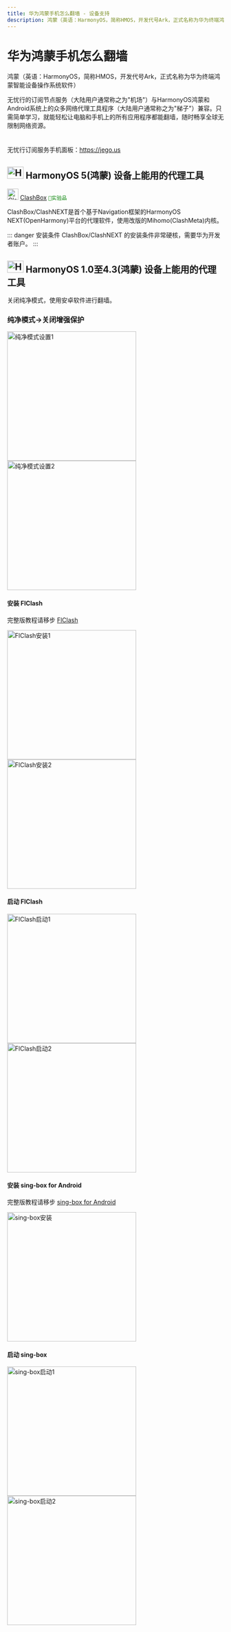 ```yaml
---
title: 华为鸿蒙手机怎么翻墙 - 设备支持
description: 鸿蒙（英语：HarmonyOS，简称HMOS，开发代号Ark，正式名称为华为终端鸿蒙智能设备操作系统软件）
---
```


# 华为鸿蒙手机怎么翻墙

鸿蒙（英语：HarmonyOS，简称HMOS，开发代号Ark，正式名称为华为终端鸿蒙智能设备操作系统软件）

无忧行的订阅节点服务（大陆用户通常称之为"机场"）与HarmonyOS鸿蒙和Android系统上的众多网络代理工具程序（大陆用户通常称之为"梯子"）兼容。只需简单学习，就能轻松让电脑和手机上的所有应用程序都能翻墙，随时畅享全球无限制网络资源。

<div class="tip custom-block" style="padding-top: 8px">

无忧行订阅服务手机面板：<https://jego.us>

</div>

## <img src="/images/image_spaces_2FtaiByLw8cj0IZKJTlaiM_2Fuploads_2FhUBqYs4CpmMcueAi690m_2FHMOS_Logo_Icon_1.svg" width="38" height="28" alt="HarmonyOS图标"> HarmonyOS 5(鸿蒙) 设备上能用的代理工具

<img src="/images/image_spaces_2FtaiByLw8cj0IZKJTlaiM_2Fuploads_2F383xngX8wSAPFZZieolo_2FClashBox_2.png" width="26" height="26" alt="ClashBox图标"> [ClashBox](/tool/clashbox) <span style="color:green;">`🧪实验品`</span>

ClashBox/ClashNEXT是首个基于Navigation框架的HarmonyOS NEXT(OpenHarmony)平台的代理软件，使用改版的Mihomo(ClashMeta)内核。

::: danger 安装条件
ClashBox/ClashNEXT 的安装条件非常硬核，需要华为开发者账户。
:::

## <img src="/images/image_spaces_2FtaiByLw8cj0IZKJTlaiM_2Fuploads_2FhUBqYs4CpmMcueAi690m_2FHMOS_Logo_Icon_1.svg" width="38" height="28" alt="HarmonyOS图标"> HarmonyOS 1.0至4.3(鸿蒙) 设备上能用的代理工具

关闭纯净模式，使用安卓软件进行翻墙。

### 纯净模式->关闭增强保护

<img src="/images/image_spaces_2FtaiByLw8cj0IZKJTlaiM_2Fuploads_2FlOmPh9FmJQxTo1pm8Jsv_2FScreenshot_20250728_172057_com_android_settings_3.jpg" alt="纯净模式设置1" width="300"> <img src="/images/image_spaces_2FtaiByLw8cj0IZKJTlaiM_2Fuploads_2FDveGgHccNfs6rbpP0MDI_2FScreenshot_20250728_172103_com_huawei_security_privacycenter_1.jpg" alt="纯净模式设置2" width="300">

#### 安装 FlClash

完整版教程请移步 [FlClash](/tool/flclash)

<img src="/images/image_spaces_2FtaiByLw8cj0IZKJTlaiM_2Fuploads_2FvB9dTjQXfG9lDK06rDTM_2FScreenshot_20250728_172648_com_huawei_appmarket_2.jpg" alt="FlClash安装1" width="300"> <img src="/images/image_spaces_2FtaiByLw8cj0IZKJTlaiM_2Fuploads_2FVEv5M4JTvd9MvEupS01U_2FScreenshot_20250728_172334_com_huawei_appmarket_3.jpg" alt="FlClash安装2" width="300">

#### 启动 FlClash

<img src="/images/image_spaces_2FtaiByLw8cj0IZKJTlaiM_2Fuploads_2Ff2xMTCJIx7S7NuKXWdir_2FScreenshot_20250728_173020_com_android_vpndialogs_1.jpg" alt="FlClash启动1" width="300"> <img src="/images/image_spaces_2FtaiByLw8cj0IZKJTlaiM_2Fuploads_2FyvqWWA3WTAf2uBGdMeYD_2FScreenshot_20250728_173808_com_follow_clash_2.jpg" alt="FlClash启动2" width="300">

#### 安装 sing-box for Android

完整版教程请移步 [sing-box for Android](/tool/sing-boxforandroid)

<img src="/images/image_spaces_2FtaiByLw8cj0IZKJTlaiM_2Fuploads_2FyKRacwkMLGa4MTyzkLKF_2FScreenshot_20250728_173345_com_huawei_appmarket_3.jpg" alt="sing-box安装" width="300">

#### 启动 sing-box

<img src="/images/image_spaces_2FtaiByLw8cj0IZKJTlaiM_2Fuploads_2FBQfwN7xlCao01P3bCfBM_2FScreenshot_20250728_173617_com_android_vpndialogs_1.jpg" alt="sing-box启动1" width="300"> <img src="/images/image_spaces_2FtaiByLw8cj0IZKJTlaiM_2Fuploads_2Fq5glu31ZimAgjcxXLi5E_2FScreenshot_20250728_173755_io_nekohasekai_sfa_2.jpg" alt="sing-box启动2" width="300">
